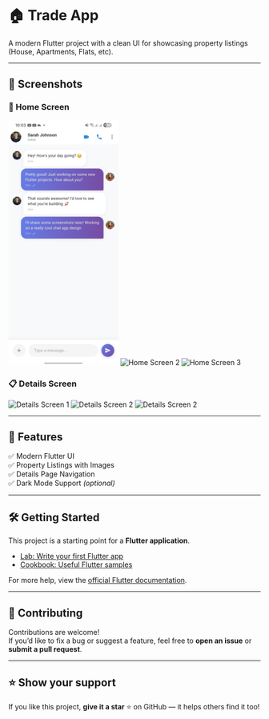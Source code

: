 # 🏠 Trade App  

A modern Flutter project with a clean UI for showcasing property listings (House, Apartments, Flats, etc).  

---

## 📱 Screenshots  

### 🏡 Home Screen  
<p float="left">
  <img src="screenshot/home.jpeg" alt="Home Screen 1" width="220"/>
  <img src="screenshots/2.jpeg" alt="Home Screen 2" width="220"/>
  <img src="screenshots/3.jpeg" alt="Home Screen 3" width="220"/>
</p>

### 📋 Details Screen  
<p float="left">
  <img src="screenshots/5.jpeg" alt="Details Screen 1" width="220"/>
  <img src="screenshots/6.jpeg" alt="Details Screen 2" width="220"/>
  <img src="screenshots/7.jpeg" alt="Details Screen 2" width="220"/>
</p>

---

## 🚀 Features  
✅ Modern Flutter UI  
✅ Property Listings with Images  
✅ Details Page Navigation  
✅ Dark Mode Support *(optional)*  

---

## 🛠️ Getting Started  

This project is a starting point for a **Flutter application**.  

- [Lab: Write your first Flutter app](https://docs.flutter.dev/get-started/codelab)  
- [Cookbook: Useful Flutter samples](https://docs.flutter.dev/cookbook)  

For more help, view the [official Flutter documentation](https://docs.flutter.dev/).  

---

## 🤝 Contributing  

Contributions are welcome!  
If you’d like to fix a bug or suggest a feature, feel free to **open an issue** or **submit a pull request**.  

---

## ⭐ Show your support  

If you like this project, **give it a star** ⭐ on GitHub — it helps others find it too!  
